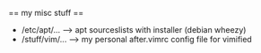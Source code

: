== my misc stuff ==

* /etc/apt/...  --> apt sourceslists with installer (debian wheezy)
* /stuff/vim/... --> my personal after.vimrc config file for vimified